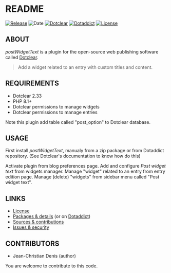 # README

[![Release](https://img.shields.io/github/v/release/jcdenis/postWidgetText?color=lightblue)](https://github.com/JcDenis/postWidgetText/releases) 
![Date](https://img.shields.io/github/release-date/jcdenis/postWidgetText?color=red) 
[![Dotclear](https://img.shields.io/badge/dotclear-v2.33-137bbb.svg)](https://fr.dotclear.org/download) 
[![Dotaddict](https://img.shields.io/badge/dotaddict-official-9ac123.svg)](https://plugins.dotaddict.org/dc2/details/postWidgetText) 
[![License](https://img.shields.io/github/license/jcdenis/postWidgetText?color=white)](https://github.com/JcDenis/postWidgetText/blob/master/LICENSE) 

## ABOUT

_postWidgetText_ is a plugin for the open-source web publishing software called [Dotclear](https://www.dotclear.org).

> Add a widget related to an entry with custom titles and content.

## REQUIREMENTS

* Dotclear 2.33
* PHP 8.1+
* Dotclear permissions to manage widgets
* Dotclear permissions to manage entries

Note this plugin add table called "post_option" to Dotclear database.

## USAGE

First install _postWidgetText_, manualy from a zip package or from 
Dotaddict repository. (See Dotclear's documentation to know how do this)

Activate plugin from blog preferences page.
Add and configure _Post widget text_ from widgets manager.
Manage "widget" related to an entry from entry edition page.
Manage (delete) "widgets" from sidebar menu called "Post widget text".

## LINKS

* [License](https://github.com/JcDenis/postWidgetText/blob/master/LICENSE)
* [Packages & details](https://github.com/JcDenis/postWidgetText/releases) (or on [Dotaddict](https://plugins.dotaddict.org/dc2/details/postWidgetText))
* [Sources & contributions](https://github.com/JcDenis/postWidgetText)
* [Issues & security](https://github.com/JcDenis/postWidgetText/issues)

## CONTRIBUTORS

* Jean-Christian Denis (author)

You are welcome to contribute to this code.
